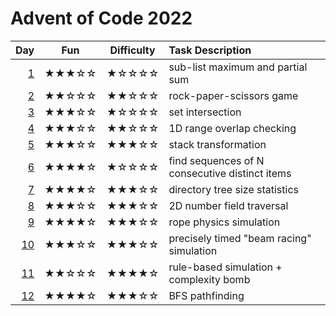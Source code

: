 # Advent of Code 2022

| Day      | Fun   | Difficulty | Task Description
| -------: | :---: | :--------: | :---------------
|  [1](01) | ★★★☆☆ | ★☆☆☆☆      | sub-list maximum and partial sum
|  [2](02) | ★★☆☆☆ | ★★☆☆☆      | rock-paper-scissors game
|  [3](03) | ★★★☆☆ | ★☆☆☆☆      | set intersection
|  [4](04) | ★★★☆☆ | ★★☆☆☆      | 1D range overlap checking
|  [5](05) | ★★★☆☆ | ★★★☆☆      | stack transformation
|  [6](06) | ★★★★☆ | ★☆☆☆☆      | find sequences of N consecutive distinct items
|  [7](07) | ★★★★☆ | ★★★☆☆      | directory tree size statistics
|  [8](08) | ★★★☆☆ | ★★★☆☆      | 2D number field traversal
|  [9](09) | ★★★★☆ | ★★★☆☆      | rope physics simulation
| [10](10) | ★★★☆☆ | ★★★☆☆      | precisely timed "beam racing" simulation
| [11](11) | ★★☆☆☆ | ★★★★☆      | rule-based simulation + complexity bomb
| [12](12) | ★★★★☆ | ★★★☆☆      | BFS pathfinding
